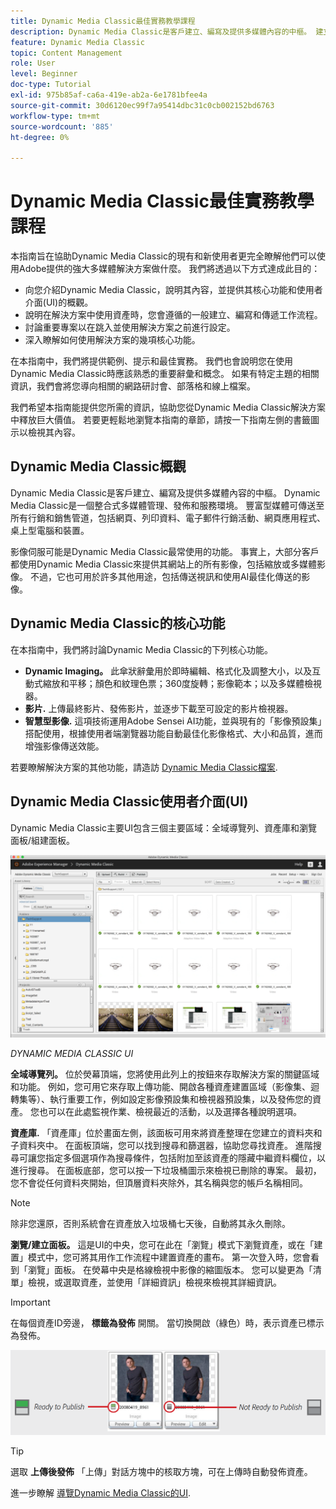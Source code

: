 ```yaml
---
title: Dynamic Media Classic最佳實務教學課程
description: Dynamic Media Classic是客戶建立、編寫及提供多媒體內容的中樞。 建立此最佳實務教學課程，是為了協助Dynamic Media Classic的現有和新使用者更完全瞭解他們可以使用Adobe的這個強大的多媒體解決方案做什麼。 在本教學課程的這個部分，您將瞭解Dynamic Media Classic是什麼，並取得其核心功能和使用者介面的簡短介紹。
feature: Dynamic Media Classic
topic: Content Management
role: User
level: Beginner
doc-type: Tutorial
exl-id: 975b85af-ca6a-419e-ab2a-6e1781bfee4a
source-git-commit: 30d6120ec99f7a95414dbc31c0cb002152bd6763
workflow-type: tm+mt
source-wordcount: '885'
ht-degree: 0%

---
```


# Dynamic Media Classic最佳實務教學課程

本指南旨在協助Dynamic Media Classic的現有和新使用者更完全瞭解他們可以使用Adobe提供的強大多媒體解決方案做什麼。 我們將透過以下方式達成此目的：

- 向您介紹Dynamic Media Classic，說明其內容，並提供其核心功能和使用者介面(UI)的概觀。
- 說明在解決方案中使用資產時，您會遵循的一般建立、編寫和傳遞工作流程。
- 討論重要專案以在跳入並使用解決方案之前進行設定。
- 深入瞭解如何使用解決方案的幾項核心功能。

在本指南中，我們將提供範例、提示和最佳實務。 我們也會說明您在使用Dynamic Media Classic時應該熟悉的重要辭彙和概念。 如果有特定主題的相關資訊，我們會將您導向相關的網路研討會、部落格和線上檔案。

我們希望本指南能提供您所需的資訊，協助您從Dynamic Media Classic解決方案中釋放巨大價值。 若要更輕鬆地瀏覽本指南的章節，請按一下指南左側的書籤圖示以檢視其內容。

## Dynamic Media Classic概觀

Dynamic Media Classic是客戶建立、編寫及提供多媒體內容的中樞。 Dynamic Media Classic是一個整合式多媒體管理、發佈和服務環境。 豐富型媒體可傳送至所有行銷和銷售管道，包括網頁、列印資料、電子郵件行銷活動、網頁應用程式、桌上型電腦和裝置。

影像伺服可能是Dynamic Media Classic最常使用的功能。 事實上，大部分客戶都使用Dynamic Media Classic來提供其網站上的所有影像，包括縮放或多媒體影像。 不過，它也可用於許多其他用途，包括傳送視訊和使用AI最佳化傳送的影像。

## Dynamic Media Classic的核心功能

在本指南中，我們將討論Dynamic Media Classic的下列核心功能。

- **Dynamic Imaging。** 此傘狀辭彙用於即時編輯、格式化及調整大小，以及互動式縮放和平移；顏色和紋理色票；360度旋轉；影像範本；以及多媒體檢視器。
- **影片.** 上傳最終影片、發佈影片，並逐步下載至可設定的影片檢視器。
- **智慧型影像.** 這項技術運用Adobe Sensei AI功能，並與現有的「影像預設集」搭配使用，根據使用者端瀏覽器功能自動最佳化影像格式、大小和品質，進而增強影像傳送效能。

若要瞭解解決方案的其他功能，請造訪 [Dynamic Media Classic檔案](https://experienceleague.adobe.com/docs/dynamic-media-classic/using/intro/introduction.html).

## Dynamic Media Classic使用者介面(UI)

Dynamic Media Classic主要UI包含三個主要區域：全域導覽列、資產庫和瀏覽面板/組建面板。

![影像](assets/overview/overview-dmc-ui-ew.png)

_DYNAMIC MEDIA CLASSIC UI_

**全域導覽列。** 位於熒幕頂端，您將使用此列上的按鈕來存取解決方案的關鍵區域和功能。 例如，您可用它來存取上傳功能、開啟各種資產建置區域（影像集、迴轉集等）、執行重要工作，例如設定影像預設集和檢視器預設集，以及發佈您的資產。 您也可以在此處監視作業、檢視最近的活動，以及選擇各種說明選項。

**資產庫.** 「資產庫」位於畫面左側，該面板可用來將資產整理在您建立的資料夾和子資料夾中。 在面板頂端，您可以找到搜尋和篩選器，協助您尋找資產。 進階搜尋可讓您指定多個選項作為搜尋條件，包括附加至該資產的隱藏中繼資料欄位，以進行搜尋。 在面板底部，您可以按一下垃圾桶圖示來檢視已刪除的專案。 最初，您不會從任何資料夾開始，但頂層資料夾除外，其名稱與您的帳戶名稱相同。

>[!NOTE]
>
>除非您還原，否則系統會在資產放入垃圾桶七天後，自動將其永久刪除。

**瀏覽/建立面板。** 這是UI的中央，您可在此在「瀏覽」模式下瀏覽資產，或在「建置」模式中，您可將其用作工作流程中建置資產的畫布。 第一次登入時，您會看到「瀏覽」面板。 在熒幕中央是格線檢視中影像的縮圖版本。 您可以變更為「清單」檢視，或選取資產，並使用「詳細資訊」檢視來檢視其詳細資訊。

>[!IMPORTANT]
>
>在每個資產ID旁邊， **標籤為發佈** 開關。 當切換開啟（綠色）時，表示資產已標示為發佈。

![影像](assets/overview/overview-mark-for-publish.png)

>[!TIP]
>
>選取 **上傳後發佈** 「上傳」對話方塊中的核取方塊，可在上傳時自動發佈資產。

進一步瞭解 [導覽Dynamic Media Classic的UI](https://experienceleague.adobe.com/docs/dynamic-media-classic/using/getting-started/navigation-basics.html).
